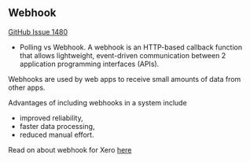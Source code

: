 ## Webhook
[GitHub Issue 1480](https://github.com/AndreyevLawyers/ALP/issues/1480)
- Polling vs Webhook. 
A webhook is an HTTP-based callback function that allows lightweight, event-driven communication between 2 application programming interfaces (APIs). 

Webhooks are used by web apps to receive small amounts of data from other apps.

Advantages of including webhooks in a system include 
- improved reliability, 
- faster data processing,  
- reduced manual effort.

Read on about webhook for Xero [here](https://developer.xero.com/documentation/guides/webhooks/overview/)
